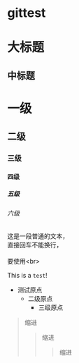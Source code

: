 # gittest

大标题
====
中标题
----
# 一级
## 二级
### 三级
#### 四级
##### 五级
###### 六级

这是一段普通的文本，  
直接回车不能换行，<br>  
要使用\<br>  

This is a `test`!
* 测试原点
  * 二级原点
    * 三级原点
   
   
   
>缩进
>>缩进
>>>缩进
